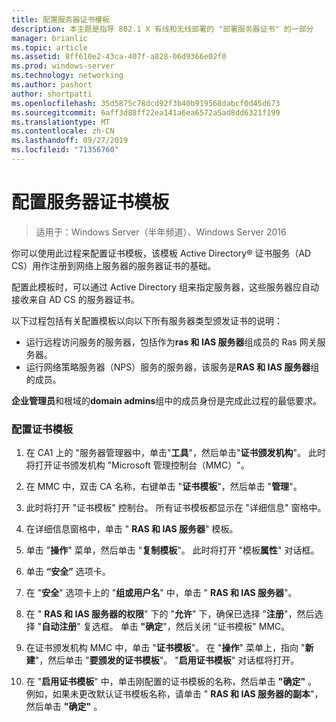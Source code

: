 ```yaml
---
title: 配置服务器证书模板
description: 本主题是指导 802.1 X 有线和无线部署的 "部署服务器证书" 的一部分
manager: brianlic
ms.topic: article
ms.assetid: 8ff610e2-43ca-407f-a828-06d9366e02f0
ms.prod: windows-server
ms.technology: networking
ms.author: pashort
author: shortpatti
ms.openlocfilehash: 35d5875c78dcd92f3b40b919568dabcf0d45d673
ms.sourcegitcommit: 6aff3d88ff22ea141a6ea6572a5ad8dd6321f199
ms.translationtype: MT
ms.contentlocale: zh-CN
ms.lasthandoff: 09/27/2019
ms.locfileid: "71356760"
---
```

# <a name="configure-the-server-certificate-template"></a>配置服务器证书模板

>适用于：Windows Server（半年频道）、Windows Server 2016

你可以使用此过程来配置证书模板，该模板 Active Directory&reg; 证书服务（AD CS）用作注册到网络上服务器的服务器证书的基础。  
  
配置此模板时，可以通过 Active Directory 组来指定服务器，这些服务器应自动接收来自 AD CS 的服务器证书。   
  
以下过程包括有关配置模板以向以下所有服务器类型颁发证书的说明：  
  
- 运行远程访问服务的服务器，包括作为**ras 和 IAS 服务器**组成员的 Ras 网关服务器。  
- 运行网络策略服务器（NPS）服务的服务器，该服务是**RAS 和 IAS 服务器**组的成员。  
  
**企业管理员**和根域的**domain admins**组中的成员身份是完成此过程的最低要求。  
  
### <a name="to-configure-the-certificate-template"></a>配置证书模板  
  
1.  在 CA1 上的 "服务器管理器中，单击"**工具**"，然后单击"**证书颁发机构**"。 此时将打开证书颁发机构 "Microsoft 管理控制台（MMC）"。  
  
2.  在 MMC 中，双击 CA 名称，右键单击 "**证书模板**"，然后单击 "**管理**"。  
  
3.  此时将打开 "证书模板" 控制台。 所有证书模板都显示在 "详细信息" 窗格中。  
  
4.  在详细信息窗格中，单击 " **RAS 和 IAS 服务器**" 模板。  
  
5.  单击 "**操作**" 菜单，然后单击 "**复制模板**"。 此时将打开 "模板**属性**" 对话框。  
  
6.  单击 **“安全”** 选项卡。   
  
7.  在 "**安全**" 选项卡上的 "**组或用户名**" 中，单击 " **RAS 和 IAS 服务器**"。  
  
8.  在 " **RAS 和 IAS 服务器的权限**" 下的 "**允许**" 下，确保已选择 "**注册**"，然后选择 "**自动注册**" 复选框。 单击 **"确定**"，然后关闭 "证书模板" MMC。  
  
9.  在证书颁发机构 MMC 中，单击 "**证书模板**"。 在 "**操作**" 菜单上，指向 "**新建**"，然后单击 "**要颁发的证书模板**"。 "**启用证书模板**" 对话框将打开。  
  
10. 在 "**启用证书模板**" 中，单击刚配置的证书模板的名称，然后单击 **"确定"** 。 例如，如果未更改默认证书模板名称，请单击 " **RAS 和 IAS 服务器的副本**"，然后单击 **"确定"** 。  
  


